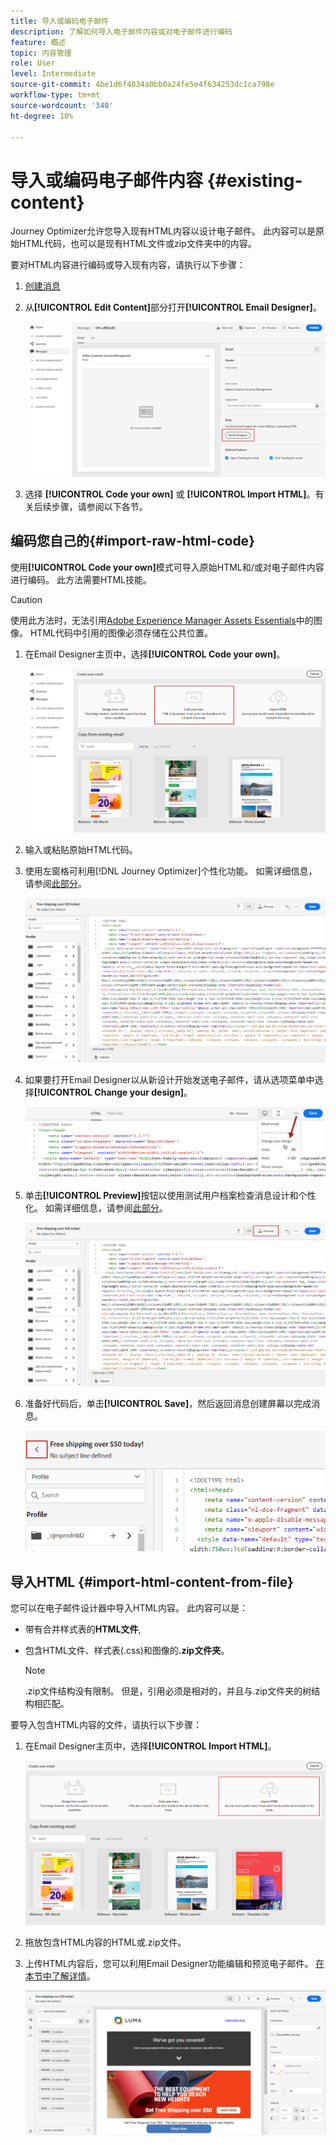 ```yaml
---
title: 导入或编码电子邮件
description: 了解如何导入电子邮件内容或对电子邮件进行编码
feature: 概述
topic: 内容管理
role: User
level: Intermediate
source-git-commit: 4be1d6f4034a0bb0a24fe5e4f634253dc1ca798e
workflow-type: tm+mt
source-wordcount: '340'
ht-degree: 10%

---
```


# 导入或编码电子邮件内容 {#existing-content}

Journey Optimizer允许您导入现有HTML内容以设计电子邮件。 此内容可以是原始HTML代码，也可以是现有HTML文件或zip文件夹中的内容。

要对HTML内容进行编码或导入现有内容，请执行以下步骤：

1. [创建消息](create-message.md)

1. 从&#x200B;**[!UICONTROL Edit Content]**&#x200B;部分打开&#x200B;**[!UICONTROL Email Designer]**。

   ![](assets/import-html_1.png)

1. 选择 **[!UICONTROL Code your own]** 或 **[!UICONTROL Import HTML]**。有关后续步骤，请参阅以下各节。

## 编码您自己的{#import-raw-html-code}

使用&#x200B;**[!UICONTROL Code your own]**&#x200B;模式可导入原始HTML和/或对电子邮件内容进行编码。 此方法需要HTML技能。

>[!CAUTION]
>
> 使用此方法时，无法引用[Adobe Experience Manager Assets Essentials](assets-essentials.md)中的图像。 HTML代码中引用的图像必须存储在公共位置。

1. 在Email Designer主页中，选择&#x200B;**[!UICONTROL Code your own]**。

   ![](assets/code-your-own.png)

1. 输入或粘贴原始HTML代码。

1. 使用左窗格可利用[!DNL Journey Optimizer]个性化功能。 如需详细信息，请参阅[此部分](personalization/personalize.md)。

   ![](assets/code-editor.png)

1. 如果要打开Email Designer以从新设计开始发送电子邮件，请从选项菜单中选择&#x200B;**[!UICONTROL Change your design]**。

   ![](assets/code-editor-change-design.png)

1. 单击&#x200B;**[!UICONTROL Preview]**&#x200B;按钮以使用测试用户档案检查消息设计和个性化。 如需详细信息，请参阅[此部分](preview.md)。

   ![](assets/code-editor-preview.png)

1. 准备好代码后，单击&#x200B;**[!UICONTROL Save]**，然后返回消息创建屏幕以完成消息。

   ![](assets/code-editor-save.png)

## 导入HTML {#import-html-content-from-file}

您可以在电子邮件设计器中导入HTML内容。 此内容可以是：

* 带有合并样式表的&#x200B;**HTML文件**,
* 包含HTML文件、样式表(.css)和图像的&#x200B;**.zip文件夹**。

   >[!NOTE]
   >
   >.zip文件结构没有限制。 但是，引用必须是相对的，并且与.zip文件夹的树结构相匹配。

要导入包含HTML内容的文件，请执行以下步骤：

1. 在Email Designer主页中，选择&#x200B;**[!UICONTROL Import HTML]**。

   ![](assets/import-html_2.png)

1. 拖放包含HTML内容的HTML或.zip文件。

1. 上传HTML内容后，您可以利用Email Designer功能编辑和预览电子邮件。 [在本节中了解详情](create-email-content.md)。

   ![](assets/html-imported.png)
